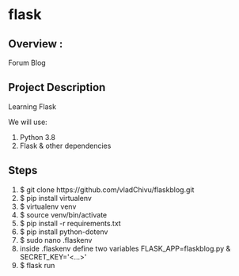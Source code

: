 # flask
 
## Overview :
Forum Blog

## Project Description
Learning Flask 

We will use:
<ol>
  <li>Python 3.8</li>
  <li>Flask & other dependencies</li>
 </ol>
 
 ## Steps
  <ol>
  <li>$ git clone https://github.com/vladChivu/flaskblog.git</li>
  <li>$ pip install virtualenv</li>
  <li>$ virtualenv venv</li>
  <li>$ source venv/bin/activate</li>
  <li>$ pip install -r requirements.txt</li>
  <li>$ pip install python-dotenv</li>
  <li>$ sudo nano .flaskenv</li>
  <li>inside .flaskenv define two variables FLASK_APP=flaskblog.py & SECRET_KEY='<...>'</li>
  <li>$ flask run</li>
 </ol>
